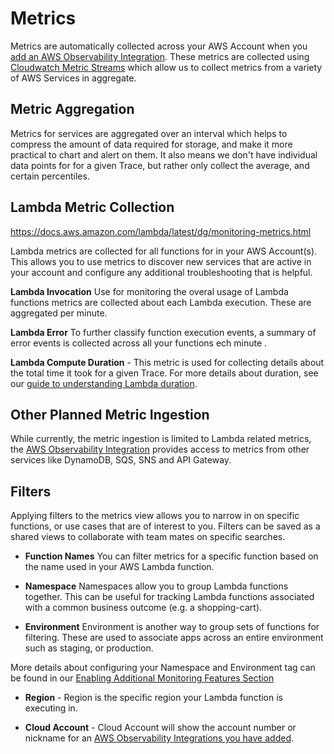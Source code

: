 <!--
title: Metrics
menuText: Metrics
description: A guide to using our metric views and create your own.
menuOrder: 6
-->

# Metrics 
Metrics are automatically collected across your AWS Account
when you [add an AWS Observability Integration](../instrumentation/index.md#adding-the-aws-observability-integration). These metrics are collected
using [Cloudwatch Metric Streams](../instrumentation/data-sources.md#metric-streams)
which allow us to collect metrics from a variety of AWS Services in aggregate.

## Metric Aggregation
Metrics for services are aggregated over an interval which helps to compress
the amount of data required for storage, and make it more practical to 
chart and alert on them. It also means we don't have individual data points for
for a given Trace, but rather only collect the average, and certain percentiles.

## Lambda Metric Collection

https://docs.aws.amazon.com/lambda/latest/dg/monitoring-metrics.html

Lambda metrics are collected for all functions for in your AWS Account(s). This
allows you to use metrics to discover new services that are active in your account
and configure any additional troubleshooting that is helpful. 

**Lambda Invocation**
Use for monitoring the overal usage of Lambda functions metrics are collected
about each Lambda execution. These are aggregated per minute.

**Lambda Error** 
To further classify function execution events, a summary of error events is collected
across all your functions ech minute .

**Lambda Compute Duration** - This metric is used for collecting details about the
total time it took for a given Trace. For more details about duration, see our 
[guide to understanding Lambda duration](./duration.md).

## Other Planned Metric Ingestion
While currently, the metric ingestion is limited to Lambda related metrics, the
[AWS Observability Integration](../instrumentation/index.md#adding-the-aws-observability-integration) provides access to metrics from
other services like DynamoDB, SQS, SNS and API Gateway. 

## Filters
Applying filters to the metrics view allows you to narrow in on 
specific functions, or use cases that are of interest to you. Filters can be saved
as a shared views to collaborate with team mates on specific searches. 

- **Function Names** You can filter metrics for a specific function based on the
name used in your AWS Lambda function.

- **Namespace** Namespaces allow you to group Lambda functions together. This can be useful
for tracking Lambda functions associated with a common business outcome (e.g. a shopping-cart).

- **Environment** Environment is another way to group sets of functions for filtering. These are used to associate apps across an entire environment such as staging, or production. 

More details about configuring your Namespace and Environment tag can be found in our [Enabling Additional Monitoring Features Section](../instrumentation/enabling-logs-traces.md#setting-environment-and-namespace-tags)

- **Region** - Region is the specific region your Lambda function is executing in. 

- **Cloud Account** - Cloud Account will show the account number or nickname for an [AWS Observability Integrations you have added](../instrumentation/index.md#adding-the-aws-observability-integration).



